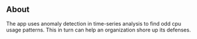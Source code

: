 ## About

The app uses anomaly detection in time-series analysis to find odd cpu usage patterns.  This in turn can help an organization shore up its defenses.




